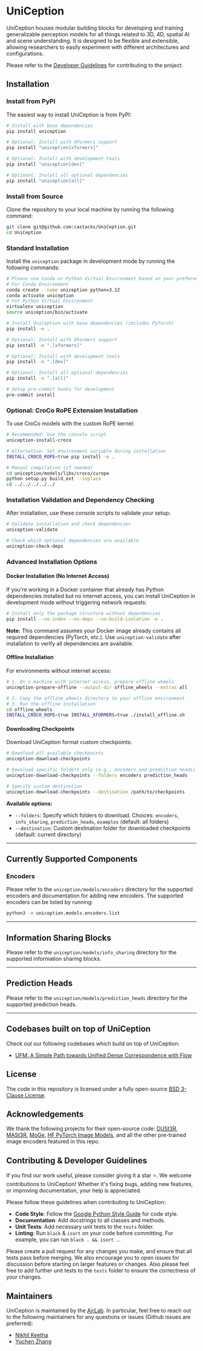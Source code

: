 # UniCeption

UniCeption houses modular building blocks for developing and training generalizable perception models for all things related to 3D, 4D, spatial AI and scene understanding.
It is designed to be flexible and extensible, allowing researchers to easily experiment with different architectures and configurations.

Please refer to the [Developer Guidelines](#developer-guidelines) for contributing to the project.

## Installation

### Install from PyPI

The easiest way to install UniCeption is from PyPI:

```bash
# Install with base dependencies
pip install uniception

# Optional: Install with XFormers support
pip install "uniception[xformers]"

# Optional: Install with development tools
pip install "uniception[dev]"

# Optional: Install all optional dependencies
pip install "uniception[all]"
```

### Install from Source

Clone the repository to your local machine by running the following command:

```bash
git clone git@github.com:castacks/UniCeption.git
cd UniCeption
```

### Standard Installation

Install the `uniception` package in development mode by running the following commands:

```bash
# Please use Conda or Python Virtual Environment based on your preference
# For Conda Environment
conda create --name uniception python=3.12
conda activate uniception
# For Python Virtual Environment
virtualenv uniception
source uniception/bin/activate

# Install UniCeption with base dependencies (includes PyTorch)
pip install -e .

# Optional: Install with XFormers support
pip install -e ".[xformers]"

# Optional: Install with development tools
pip install -e ".[dev]"

# Optional: Install all optional dependencies
pip install -e ".[all]"

# Setup pre-commit hooks for development
pre-commit install
```

### Optional: CroCo RoPE Extension Installation

To use CroCo models with the custom RoPE kernel:

```bash
# Recommended: Use the console script
uniception-install-croco

# Alternative: Set environment variable during installation
INSTALL_CROCO_ROPE=true pip install -e .

# Manual compilation (if needed)
cd uniception/models/libs/croco/curope
python setup.py build_ext --inplace
cd ../../../../../
```

### Installation Validation and Dependency Checking

After installation, use these console scripts to validate your setup:

```bash
# Validate installation and check dependencies
uniception-validate

# Check which optional dependencies are available
uniception-check-deps
```

### Advanced Installation Options

#### Docker Installation (No Internet Access)

If you're working in a Docker container that already has Python dependencies installed but no internet access, you can install UniCeption in development mode without triggering network requests:

```bash
# Install only the package structure without dependencies
pip install --no-index --no-deps --no-build-isolation -e .
```

**Note:** This command assumes your Docker image already contains all required dependencies (PyTorch, etc.). Use `uniception-validate` after installation to verify all dependencies are available.

#### Offline Installation

For environments without internet access:

```bash
# 1. On a machine with internet access, prepare offline wheels
uniception-prepare-offline --output-dir offline_wheels --extras all

# 2. Copy the offline_wheels directory to your offline environment
# 3. Run the offline installation
cd offline_wheels
INSTALL_CROCO_ROPE=true INSTALL_XFORMERS=true ./install_offline.sh
```

#### Downloading Checkpoints

Download UniCeption format custom checkpoints:

```bash
# Download all available checkpoints
uniception-download-checkpoints

# Download specific folders only (e.g., encoders and prediction heads)
uniception-download-checkpoints --folders encoders prediction_heads

# Specify custom destination
uniception-download-checkpoints --destination /path/to/checkpoints
```

**Available options:**
- `--folders`: Specify which folders to download. Choices: `encoders`, `info_sharing`, `prediction_heads`, `examples` (default: all folders)
- `--destination`: Custom destination folder for downloaded checkpoints (default: current directory)

---

## Currently Supported Components

### Encoders

Please refer to the `uniception/models/encoders` directory for the supported encoders and documentation for adding new encoders. The supported encoders can be listed by running:

```bash
python3 -m uniception.models.encoders.list
```

---

## Information Sharing Blocks

Please refer to the `uniception/models/info_sharing` directory for the supported information sharing blocks.

---

## Prediction Heads

Please refer to the `uniception/models/prediction_heads` directory for the supported prediction heads.

---

## Codebases built on top of UniCeption

Check out our following codebases which build on top of UniCeption:
- [UFM: A Simple Path towards Unified Dense Correspondence with Flow](https://uniflowmatch.github.io/)

## License

The code in this repository is licensed under a fully open-source [BSD 3-Clause License](LICENSE).

## Acknowledgements

We thank the following projects for their open-source code: [DUSt3R](https://github.com/naver/dust3r), [MASt3R](https://github.com/naver/mast3r), [MoGe](https://github.com/microsoft/moge), [HF PyTorch Image Models](https://github.com/huggingface/pytorch-image-models), and all the other pre-trained image encoders featured in this repo.

## Contributing & Developer Guidelines

If you find our work useful, please consider giving it a star ⭐. We welcome contributions to UniCeption! Whether it's fixing bugs, adding new features, or improving documentation, your help is appreciated.

Please follow these guidelines when contributing to UniCeption:
- **Code Style**: Follow the [Google Python Style Guide](https://google.github.io/styleguide/pyguide.html) for code style.
- **Documentation**: Add docstrings to all classes and methods.
- **Unit Tests**: Add necessary unit tests to the `tests` folder.
- **Linting**: Run `black` & `isort` on your code before committing. For example, you can run `black . && isort .`.

Please create a pull request for any changes you make, and ensure that all tests pass before merging. We also encourage you to open issues for discussion before starting on larger features or changes. Also please feel free to add further unit tests to the `tests` folder to ensure the correctness of your changes.

## Maintainers

UniCeption is maintained by the [AirLab](https://theairlab.org/). In particular, feel free to reach out to the following maintainers for any questions or issues (Github issues are preferred):
- [Nikhil Keetha](https://nik-v9.github.io/)
- [Yuchen Zhang](https://infinity1096.github.io/)
